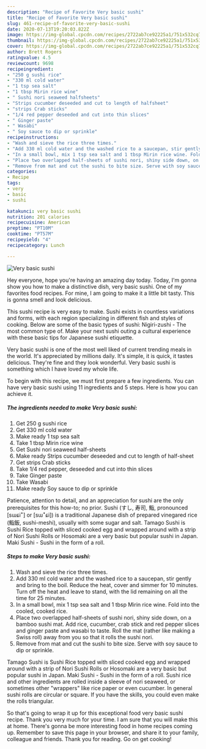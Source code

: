 ```yaml
---
description: "Recipe of Favorite Very basic sushi"
title: "Recipe of Favorite Very basic sushi"
slug: 461-recipe-of-favorite-very-basic-sushi
date: 2020-07-13T19:20:03.822Z
image: https://img-global.cpcdn.com/recipes/2722ab7ce92225a1/751x532cq70/very-basic-sushi-recipe-main-photo.jpg
thumbnail: https://img-global.cpcdn.com/recipes/2722ab7ce92225a1/751x532cq70/very-basic-sushi-recipe-main-photo.jpg
cover: https://img-global.cpcdn.com/recipes/2722ab7ce92225a1/751x532cq70/very-basic-sushi-recipe-main-photo.jpg
author: Brett Rogers
ratingvalue: 4.5
reviewcount: 9698
recipeingredient:
- "250 g sushi rice"
- "330 ml cold water"
- "1 tsp sea salt"
- "1 tbsp Mirin rice wine"
- " Sushi nori seaweed halfsheets"
- "Strips cucumber deseeded and cut to length of halfsheet"
- "strips Crab sticks"
- "1/4 red pepper deseeded and cut into thin slices"
- " Ginger paste"
- " Wasabi"
- " Soy sauce to dip or sprinkle"
recipeinstructions:
- "Wash and sieve the rice three times."
- "Add 330 ml cold water and the washed rice to a saucepan, stir gently and bring to the boil. Reduce the heat, cover and simmer for 10 minutes. Turn off the heat and leave to stand, with the lid remaining on all the time for 25 minutes."
- "In a small bowl, mix 1 tsp sea salt and 1 tbsp Mirin rice wine. Fold into the cooled, cooked rice."
- "Place two overlapped half-sheets of sushi nori, shiny side down, on a bamboo sushi mat. Add rice, cucumber, crab stick and red pepper slices and ginger paste and wasabi to taste. Roll the mat (rather like making a Swiss roll) away from you so that it rolls the sushi nori."
- "Remove from mat and cut the sushi to bite size. Serve with soy sauce to dip or sprinkle."
categories:
- Recipe
tags:
- very
- basic
- sushi

katakunci: very basic sushi 
nutrition: 201 calories
recipecuisine: American
preptime: "PT10M"
cooktime: "PT57M"
recipeyield: "4"
recipecategory: Lunch

---
```



![Very basic sushi](https://img-global.cpcdn.com/recipes/2722ab7ce92225a1/751x532cq70/very-basic-sushi-recipe-main-photo.jpg)

Hey everyone, hope you're having an amazing day today. Today, I'm gonna show you how to make a distinctive dish, very basic sushi. One of my favorites food recipes. For mine, I am going to make it a little bit tasty. This is gonna smell and look delicious.

This sushi recipe is very easy to make. Sushi exists in countless variations and forms, with each region specializing in different fish and styles of cooking. Below are some of the basic types of sushi: Nigiri-zushi - The most common type of. Make your next sushi outing a cultural experience with these basic tips for Japanese sushi etiquette.

Very basic sushi is one of the most well liked of current trending meals in the world. It's appreciated by millions daily. It's simple, it is quick, it tastes delicious. They're fine and they look wonderful. Very basic sushi is something which I have loved my whole life.


To begin with this recipe, we must first prepare a few ingredients. You can have very basic sushi using 11 ingredients and 5 steps. Here is how you can achieve it.

<!--inarticleads1-->

##### The ingredients needed to make Very basic sushi:

1. Get 250 g sushi rice
1. Get 330 ml cold water
1. Make ready 1 tsp sea salt
1. Take 1 tbsp Mirin rice wine
1. Get  Sushi nori seaweed half-sheets
1. Make ready Strips cucumber deseeded and cut to length of half-sheet
1. Get strips Crab sticks
1. Take 1/4 red pepper, deseeded and cut into thin slices
1. Take  Ginger paste
1. Take  Wasabi
1. Make ready  Soy sauce to dip or sprinkle


Patience, attention to detail, and an appreciation for sushi are the only prerequisites for this how-to; no prior. Sushi (すし, 寿司, 鮨, pronounced [sɯɕiꜜ] or [sɯꜜɕi]) is a traditional Japanese dish of prepared vinegared rice (鮨飯, sushi-meshi), usually with some sugar and salt. Tamago Sushi is Sushi Rice topped with sliced cooked egg and wrapped around with a strip of Nori Sushi Rolls or Hosomaki are a very basic but popular sushi in Japan. Maki Sushi - Sushi in the form of a roll. 

<!--inarticleads2-->

##### Steps to make Very basic sushi:

1. Wash and sieve the rice three times.
1. Add 330 ml cold water and the washed rice to a saucepan, stir gently and bring to the boil. Reduce the heat, cover and simmer for 10 minutes. Turn off the heat and leave to stand, with the lid remaining on all the time for 25 minutes.
1. In a small bowl, mix 1 tsp sea salt and 1 tbsp Mirin rice wine. Fold into the cooled, cooked rice.
1. Place two overlapped half-sheets of sushi nori, shiny side down, on a bamboo sushi mat. Add rice, cucumber, crab stick and red pepper slices and ginger paste and wasabi to taste. Roll the mat (rather like making a Swiss roll) away from you so that it rolls the sushi nori.
1. Remove from mat and cut the sushi to bite size. Serve with soy sauce to dip or sprinkle.


Tamago Sushi is Sushi Rice topped with sliced cooked egg and wrapped around with a strip of Nori Sushi Rolls or Hosomaki are a very basic but popular sushi in Japan. Maki Sushi - Sushi in the form of a roll. Sushi rice and other ingredients are rolled inside a sleeve of nori seaweed, or sometimes other &#34;wrappers&#34; like rice paper or even cucumber. In general sushi rolls are circular or square. If you have the skills, you could even make the rolls triangular. 

So that's going to wrap it up for this exceptional food very basic sushi recipe. Thank you very much for your time. I am sure that you will make this at home. There's gonna be more interesting food in home recipes coming up. Remember to save this page in your browser, and share it to your family, colleague and friends. Thank you for reading. Go on get cooking!
